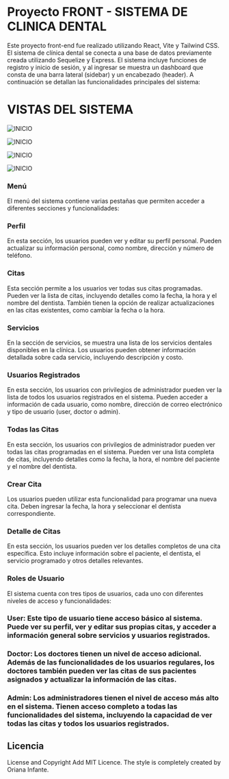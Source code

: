 # Proyecto FRONT - SISTEMA DE CLINICA DENTAL

Este proyecto front-end fue realizado utilizando React, Vite y Tailwind CSS. El sistema de clínica dental se conecta a una base de datos previamente creada utilizando Sequelize y Express. El sistema incluye funciones de registro y inicio de sesión, y al ingresar se muestra un dashboard que consta de una barra lateral (sidebar) y un encabezado (header). A continuación se detallan las funcionalidades principales del sistema:

# VISTAS DEL SISTEMA

![INICIO](https://github.com/Orianig/dentalClinic/blob/main/src/assets/images/Readme/inicio.png)

![INICIO](https://github.com/Orianig/dentalClinic/blob/main/src/assets/images/Readme/usuario.view.png)

![INICIO](https://github.com/Orianig/dentalClinic/blob/main/src/assets/images/Readme/doctor.view.png)

![INICIO](https://github.com/Orianig/dentalClinic/blob/main/src/assets/images/Readme/admin.view.png)

### Menú
El menú del sistema contiene varias pestañas que permiten acceder a diferentes secciones y funcionalidades:

### Perfil
En esta sección, los usuarios pueden ver y editar su perfil personal. Pueden actualizar su información personal, como nombre, dirección y número de teléfono.

### Citas
Esta sección permite a los usuarios ver todas sus citas programadas. Pueden ver la lista de citas, incluyendo detalles como la fecha, la hora y el nombre del dentista. También tienen la opción de realizar actualizaciones en las citas existentes, como cambiar la fecha o la hora.

### Servicios
En la sección de servicios, se muestra una lista de los servicios dentales disponibles en la clínica. Los usuarios pueden obtener información detallada sobre cada servicio, incluyendo descripción y costo.

### Usuarios Registrados
En esta sección, los usuarios con privilegios de administrador pueden ver la lista de todos los usuarios registrados en el sistema. Pueden acceder a información de cada usuario, como nombre, dirección de correo electrónico y tipo de usuario (user, doctor o admin).

### Todas las Citas
En esta sección, los usuarios con privilegios de administrador pueden ver todas las citas programadas en el sistema. Pueden ver una lista completa de citas, incluyendo detalles como la fecha, la hora, el nombre del paciente y el nombre del dentista.

### Crear Cita
Los usuarios pueden utilizar esta funcionalidad para programar una nueva cita. Deben ingresar la fecha, la hora y seleccionar el dentista correspondiente.

### Detalle de Citas
En esta sección, los usuarios pueden ver los detalles completos de una cita específica. Esto incluye información sobre el paciente, el dentista, el servicio programado y otros detalles relevantes.

### Roles de Usuario
El sistema cuenta con tres tipos de usuarios, cada uno con diferentes niveles de acceso y funcionalidades:

### User: Este tipo de usuario tiene acceso básico al sistema. Puede ver su perfil, ver y editar sus propias citas, y acceder a información general sobre servicios y usuarios registrados.

### Doctor: Los doctores tienen un nivel de acceso adicional. Además de las funcionalidades de los usuarios regulares, los doctores también pueden ver las citas de sus pacientes asignados y actualizar la información de las citas.

### Admin: Los administradores tienen el nivel de acceso más alto en el sistema. Tienen acceso completo a todas las funcionalidades del sistema, incluyendo la capacidad de ver todas las citas y todos los usuarios registrados.

## Licencia

License and Copyright Add MIT Licence. The style is completely created by Oriana Infante. 





